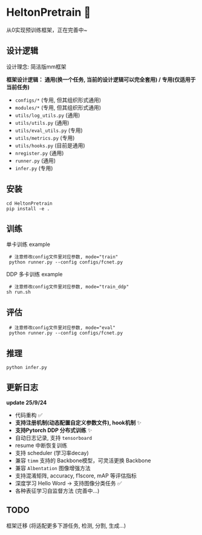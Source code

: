 # HeltonPretrain 🚀

从0实现预训练框架，正在完善中~


## 设计逻辑
设计理念: 简洁版mm框架

**框架设计逻辑： 通用(换一个任务, 当前的设计逻辑可以完全套用) / 专用(仅适用于当前任务)**

- `configs/*` (专用, 但其组织形式通用)
- `modules/*` (专用, 但其组织形式通用)
- `utils/log_utils.py` (通用)
- `utils/utils.py` (通用)
- `utils/eval_utils.py` (专用)
- `utils/metrics.py` (专用)
- `utils/hooks.py` (目前是通用)
- `nregister.py` (通用)
- `runner.py` (通用)
- `infer.py` (专用)



## 安装

```
cd HeltonPretrain
pip install -e .
```




## 训练

单卡训练 example

```
 # 注意修改config文件里对应参数, mode="train"
 python runner.py --config configs/fcnet.py
```

DDP 多卡训练 example

```
 # 注意修改config文件里对应参数, mode="train_ddp"
sh run.sh
```



## 评估

```
 # 注意修改config文件里对应参数, mode="eval"
 python runner.py --config configs/fcnet.py
```



## 推理

```
python infer.py 
```



## 更新日志
**update 25/9/24**
- 代码重构 ✅
- **支持注册机制(动态配置自定义参数文件), hook机制** ✨
- **支持Pytorch DDP 分布式训练** ✨
- 自动日志记录, 支持 `tensorboard`
- resume 中断恢复训练
- 支持 scheduler (学习率decay)
- 兼容 `timm` 支持的 Backbone模型，可灵活更换 Backbone
- 兼容 `Albentation` 图像增强方法
- 支持混淆矩阵, accuracy, f1score, mAP 等评估指标
- 深度学习 Hello Word -> 支持图像分类任务 ✅
- 各种表征学习自监督方法 (完善中...) 



## TODO
框架迁移 (将适配更多下游任务, 检测, 分割, 生成...)

